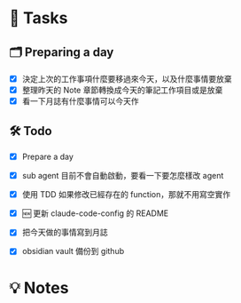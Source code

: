 # 📝 Tasks
## 🗂 Preparing a day
- [x] 決定上次的工作事項什麼要移過來今天，以及什麼事情要放棄
- [x] 整理昨天的 Note 章節轉換成今天的筆記工作項目或是放棄
- [x] 看一下月誌有什麼事情可以今天作

## 🛠 Todo
- [x] Prepare a day
- [x] sub agent 目前不會自動啟動，要看一下要怎麼樣改 agent
- [x] 使用 TDD 如果修改已經存在的 function，那就不用寫空實作
- [x] 🆕 更新 claude-code-config 的 README
- [x] 把今天做的事情寫到月誌
- [x] obsidian vault 備份到 github


# 💡 Notes
